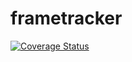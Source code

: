 # frametracker



[![Coverage Status](https://coveralls.io/repos/github/brotherlogic/frametracker/badge.svg)](https://coveralls.io/github/brotherlogic/frametracker)